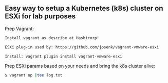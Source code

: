 ## Easy way to setup a Kubernetes (k8s) cluster on ESXi for lab purposes

Prep Vagrant:

```bash
Install vagrant as describe at Hashicorp!

ESXi plug-in used by: https://github.com/josenk/vagrant-vmware-esxi

Install: vagrant plugin install vagrant-vmware-esxi

```

Prep ESXi params based on your needs and bring the k8s cluster alive:


```bash
$ vagrant up |tee log.txt
```

